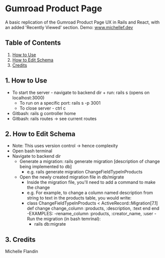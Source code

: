 # Gumroad Product Page 

A basic replication of the Gumroad Product Page UX in Rails and React, with an added 'Recently Viewed' section. 
Demo: www.michellef.dev 


## Table of Contents
1. [How to Use](#how-to-use)
2. [How to Edit Schema](#how-to-edit-schema)
3. [Credits](#credits)


## 1. How to Use <a name="how-to-use"></a>
- To start the server - navigate to backend dir + run: rails s (opens on localhost:3000)
  - To run on a specific port: rails s -p 3001
  - To close server - ctrl c
- Gitbash: rails g controller home 
- Gitbash: rails routes -> see current routes


## 2. How to Edit Schema <a name="how-to-edit-schema"></a>
- Note: This uses version control -> hence complexity
- Open bash terminal 
- Navigate to backend dir
  - Generate a migration: rails generate migration [description of change being implemented to db]
    - e.g. rails generate migration ChangeFieldTypeInProducts
  - Open the newly created migration file in db/migrate
    - Inside the migration file, you'll need to add a command to make the change
    - e.g. For example, to change a column named description from string to text in the products table, you   would write:
    - class ChangeFieldTypeInProducts < ActiveRecord::Migration[7.1]
        def change
          change_column :products, :description, :text
        end
      end
      -EXAMPLES: 
        -rename_column :products, :creator_name, :user
    -Run the migration (in bash temrinal): 
      - rails db:migrate


## 3. Credits <a name="credits"></a>
Michelle Flandin